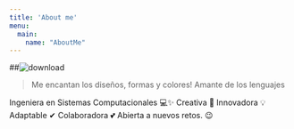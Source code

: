 ```yaml
---
title: 'About me'
menu:
  main:
    name: "AboutMe"
---
```



##![download](https://user-images.githubusercontent.com/99362624/162020918-d489e08d-f17a-4e38-9679-d36877d3f71e.png)
 
 
> Me encantan los diseños, formas y colores! 
> Amante de los lenguajes
 
Ingeniera en Sistemas Computacionales 💻✨ 
Creativa 🎀 
Innovadora 💡 
Adaptable ✔ 
Colaboradora 💕 
Abierta a nuevos retos. 😉

